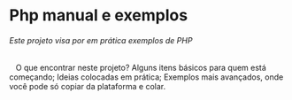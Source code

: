 # Php manual e exemplos
###### _Este projeto visa por em prática exemplos de PHP_  

  &nbsp;&nbsp;
O que encontrar neste projeto?
Alguns itens básicos para quem está começando;
Ideias colocadas em prática;
Exemplos mais avançados, onde você pode só copiar da plataforma e colar.